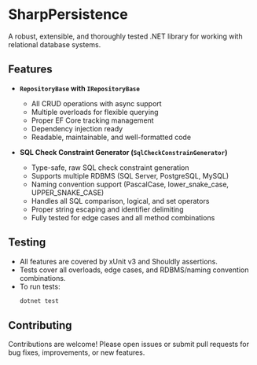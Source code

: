 # SharpPersistence

A robust, extensible, and thoroughly tested .NET library for working with relational database systems.

## Features

- **`RepositoryBase` with `IRepositoryBase`**

  - All CRUD operations with async support
  - Multiple overloads for flexible querying
  - Proper EF Core tracking management
  - Dependency injection ready
  - Readable, maintainable, and well-formatted code

- **SQL Check Constraint Generator (`SqlCheckConstrainGenerator`)**
  - Type-safe, raw SQL check constraint generation
  - Supports multiple RDBMS (SQL Server, PostgreSQL, MySQL)
  - Naming convention support (PascalCase, lower_snake_case, UPPER_SNAKE_CASE)
  - Handles all SQL comparison, logical, and set operators
  - Proper string escaping and identifier delimiting
  - Fully tested for edge cases and all method combinations

## Testing

- All features are covered by xUnit v3 and Shouldly assertions.
- Tests cover all overloads, edge cases, and RDBMS/naming convention combinations.
- To run tests:
  ```bash
  dotnet test
  ```

## Contributing

Contributions are welcome! Please open issues or submit pull requests for bug fixes, improvements, or new features.
